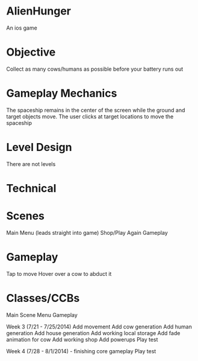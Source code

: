 # AlienHunger
An ios game

# Objective
Collect as many cows/humans as possible before your battery runs out

# Gameplay Mechanics

The spaceship remains in the center of the screen while the ground and target objects move.
The user clicks at target locations to move the spaceship

# Level Design

There are not levels

# Technical

# Scenes

Main Menu (leads straight into game)
Shop/Play Again
Gameplay
# Gameplay

Tap to move
Hover over a cow to abduct it


# Classes/CCBs


Main Scene
Menu
Gameplay



Week 3 (7/21 - 7/25/2014)
Add movement
Add cow generation
Add human generation
Add house generation
Add working local storage
Add fade animation for cow
Add working shop
Add powerups
Play test

Week 4 (7/28 - 8/1/2014) - finishing core gameplay
Play test
